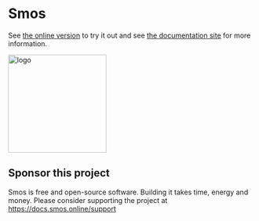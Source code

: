 # Smos

See [the online version](https://smos.online) to try it out and see [the documentation site](https://docs.smos.online) for more information.

<img src="smos-docs-site/content/assets/logo.svg" width="200" alt="logo"/>

## Sponsor this project

Smos is free and open-source software.
Building it takes time, energy and money.
Please consider supporting the project at https://docs.smos.online/support
